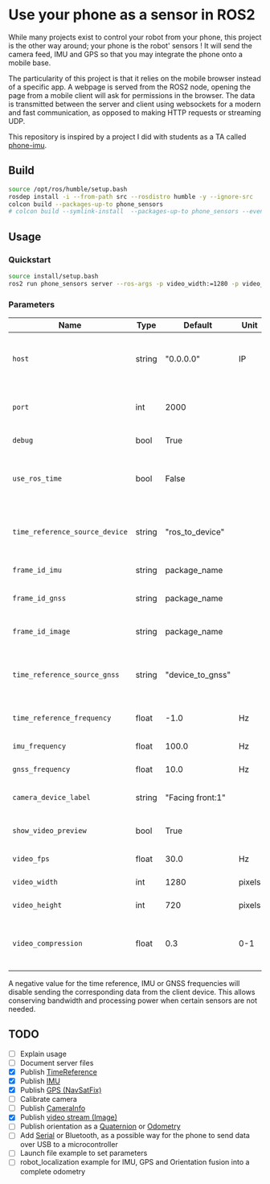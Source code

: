 # Use your phone as a sensor in ROS2

While many projects exist to control your robot from your phone, this project is the other way around; your phone is the robot' sensors ! It will send the camera feed, IMU and GPS so that you may integrate the phone onto a mobile base.

The particularity of this project is that it relies on the mobile browser instead of a specific app. A webpage is served from the ROS2 node, opening the page from a mobile client will ask for permissions in the browser. The data is transmitted between the server and client using websockets for a modern and fast communication, as opposed to making HTTP requests or streaming UDP.

This repository is inspired by a project I did with students as a TA called [phone-imu](https://github.com/vtalpaert/phone-imu).

## Build

```bash
source /opt/ros/humble/setup.bash
rosdep install -i --from-path src --rosdistro humble -y --ignore-src
colcon build --packages-up-to phone_sensors
# colcon build --symlink-install  --packages-up-to phone_sensors --event-handlers console_direct+
```

## Usage

### Quickstart

```bash
source install/setup.bash
ros2 run phone_sensors server --ros-args -p video_width:=1280 -p video_height:=720
```

### Parameters

| Name | Type | Default | Unit | Description |
|------|------|---------|------|-------------|
| `host` | string | "0.0.0.0" | IP | Use `0.0.0.0` to accept connections outside of localhost |
| `port` | int | 2000 | | The port where the server listens on |
| `debug` | bool | True | | Use Flask in debug mode |
| `use_ros_time` | bool | False | | Use ROS time instead of device time for message timestamps |
| `time_reference_source_device` | string | "ros_to_device" | | Source identifier for device TimeReference messages |
| `frame_id_imu` | string | package_name | | Frame ID for IMU messages |
| `frame_id_gnss` | string | package_name | | Frame ID for GNSS messages |
| `frame_id_image` | string | package_name | | Frame ID for camera image messages |
| `time_reference_source_gnss` | string | "device_to_gnss" | | Source identifier for GNSS TimeReference messages |
| `time_reference_frequency` | float | -1.0 | Hz | Rate to emit TimeReference data |
| `imu_frequency` | float | 100.0 | Hz | Rate to emit IMU data |
| `gnss_frequency` | float | 10.0 | Hz | Rate to emit GNSS data |
| `camera_device_label` | string | "Facing front:1" | | Label to identify which camera to use |
| `show_video_preview` | bool | True | | Show video preview on client device |
| `video_fps` | float | 30.0 | Hz | Video frame rate |
| `video_width` | int | 1280 | pixels | Video frame width |
| `video_height` | int | 720 | pixels | Video frame height |
| `video_compression` | float | 0.3 | 0-1 | JPEG compression quality (0=max compression, 1=best quality) |

A negative value for the time reference, IMU or GNSS frequencies will disable sending the corresponding data from the client device. This allows conserving bandwidth and processing power when certain sensors are not needed.

## TODO

- [ ] Explain usage
- [ ] Document server files
- [x] Publish [TimeReference](https://docs.ros2.org/foxy/api/sensor_msgs/msg/TimeReference.html)
- [x] Publish [IMU](https://docs.ros2.org/foxy/api/sensor_msgs/msg/Imu.html)
- [X] Publish [GPS (NavSatFix)](https://docs.ros2.org/foxy/api/sensor_msgs/msg/NavSatFix.html)
- [ ] Calibrate camera
- [ ] Publish [CameraInfo](https://docs.ros2.org/foxy/api/sensor_msgs/msg/CameraInfo.html)
- [x] Publish [video stream (Image)](https://docs.ros2.org/foxy/api/sensor_msgs/msg/Image.html)
- [ ] Publish orientation as a [Quaternion](http://docs.ros.org/en/api/geometry_msgs/html/msg/Quaternion.html) or [Odometry](http://docs.ros.org/en/api/nav_msgs/html/msg/Odometry.html)
- [ ] Add [Serial](https://developer.mozilla.org/en-US/docs/Web/API/Web_Serial_API) or Bluetooth, as a possible way for the phone to send data over USB to a microcontroller
- [ ] Launch file example to set parameters
- [ ] robot_localization example for IMU, GPS and Orientation fusion into a complete odometry

